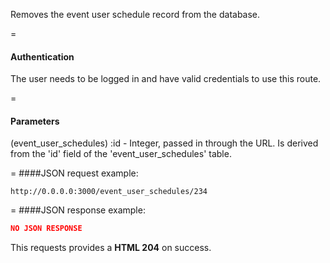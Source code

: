 <!-- --- title: DELETE /event_user_schedules/:id -->

Removes the event user schedule record from the database. 

=
#### Authentication

The user needs to be logged in and have valid credentials to use this route.

=
#### Parameters

(event_user_schedules) :id - Integer, passed in through the URL. Is derived from the 'id' field of the 'event_user_schedules' table.

=
####JSON request example:
```
http://0.0.0.0:3000/event_user_schedules/234
```

=
####JSON response example:

```json
NO JSON RESPONSE
```

This requests provides a <strong>HTML 204</strong> on success.